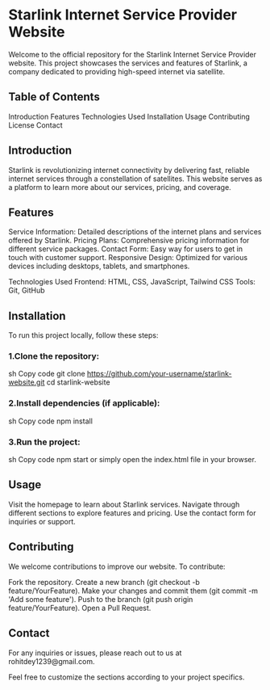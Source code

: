 <h1>Starlink Internet Service Provider Website</h1>
Welcome to the official repository for the Starlink Internet Service Provider website. This project showcases the services and features of Starlink, a company dedicated to providing high-speed internet via satellite.

<h2>Table of Contents</h2>
Introduction
Features
Technologies Used
Installation
Usage
Contributing
License
Contact

<h2>Introduction</h2>
Starlink is revolutionizing internet connectivity by delivering fast, reliable internet services through a constellation of satellites. This website serves as a platform to learn more about our services, pricing, and coverage.

<h2>Features</h2>
Service Information: Detailed descriptions of the internet plans and services offered by Starlink.
Pricing Plans: Comprehensive pricing information for different service packages.
Contact Form: Easy way for users to get in touch with customer support.
Responsive Design: Optimized for various devices including desktops, tablets, and smartphones.

Technologies Used
Frontend: HTML, CSS, JavaScript, Tailwind CSS
Tools: Git, GitHub

<h2>Installation</h2>
To run this project locally, follow these steps:

<h3>1.Clone the repository:</h3>

sh
Copy code
git clone https://github.com/your-username/starlink-website.git
cd starlink-website

<h3>2.Install dependencies (if applicable):</h3>

sh
Copy code
npm install

<h3>3.Run the project:</h3>

sh
Copy code
npm start
or simply open the index.html file in your browser.

<h2>Usage</h2>
Visit the homepage to learn about Starlink services.
Navigate through different sections to explore features and pricing.
Use the contact form for inquiries or support.

<h2>Contributing</h2>
We welcome contributions to improve our website. To contribute:

Fork the repository.
Create a new branch (git checkout -b feature/YourFeature).
Make your changes and commit them (git commit -m 'Add some feature').
Push to the branch (git push origin feature/YourFeature).
Open a Pull Request.


<h2>Contact</h2>
For any inquiries or issues, please reach out to us at rohitdey1239@gmail.com.

Feel free to customize the sections according to your project specifics.





